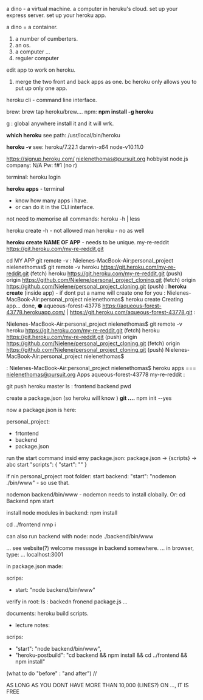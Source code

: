 a dino - a virtual machine. a computer in heruku's cloud. set up your express server. set up your heroku app.

a dino = a container.
1. a number of cumberters.
2. an os.
3. a computer ...
4. reguler computer

edit app to work on heroku.
1. merge the two front and back apps as one. bc heroku only allows you to put up only one app.

heroku cli - command line interface.

brew: brew tap heroku/brew....
npm: **npm install -g heroku**

g : global anywhere install it and it will wrk.

**which heroku**
see path:  /usr/local/bin/heroku


**heroku -v**
see: heroku/7.22.1 darwin-x64 node-v10.11.0

https://signup.heroku.com/
nielenethomas@pursuit.org
hobbyist
node.js
company: N/A
Pw: f#1  (no r)


terminal:
heroku login

**heroku apps** - terminal
- know how many apps i have.
- or can do it in the CLI interface.

not need to memorise all commands: heroku -h | less

heroku create -h  - not allowed
man heroku - no as well

**heroku create NAME OF APP** - needs to be unique.
my-re-reddit
https://git.heroku.com/my-re-reddit.git

cd MY APP
git remote -v
:
Nielenes-MacBook-Air:personal_project nielenethomas$ git remote -v
heroku	https://git.heroku.com/my-re-reddit.git (fetch)
heroku	https://git.heroku.com/my-re-reddit.git (push)
origin	https://github.com/Nielene/personal_project_cloning.git (fetch)
origin	https://github.com/Nielene/personal_project_cloning.git (push)
:
**heroku create**  (inside app) - if dont put a name will create one for you
:
Nielenes-MacBook-Air:personal_project nielenethomas$ heroku create
Creating app... done, ⬢ aqueous-forest-43778
https://aqueous-forest-43778.herokuapp.com/ | https://git.heroku.com/aqueous-forest-43778.git
:

Nielenes-MacBook-Air:personal_project nielenethomas$ git remote -v
heroku	https://git.heroku.com/my-re-reddit.git (fetch)
heroku	https://git.heroku.com/my-re-reddit.git (push)
origin	https://github.com/Nielene/personal_project_cloning.git (fetch)
origin	https://github.com/Nielene/personal_project_cloning.git (push)
Nielenes-MacBook-Air:personal_project nielenethomas$

:
Nielenes-MacBook-Air:personal_project nielenethomas$ heroku apps
=== nielenethomas@pursuit.org Apps
aqueous-forest-43778
my-re-reddit
:


git push heroku master
ls
: frontend  backend
pwd

create a package.json (so heroku will know )
**git ....**
npm init --yes

now a package.json is here:

personal_project:
- frtontend
- backend
- package.json

run the start command insid emy package.json:
package.json -> {scripts} -> abc start
"scripts": {
  "start": ""
}

if nin personal_project root folder:
start backend:
"start": "nodemon ./bin/www" - so use that.

nodemon backend/bin/www   - nodemon needs to install clobally. Or:
cd Backend
npm start

install node modules in backend: npm install

cd ../frontend
nmp i


can also run backend with node:
node ./backend/bin/www

... see website(?) welcome messsge in backend somewhere.
... in browser, type: ...  localhost:3001

in package.json made:

scrips:
- start: "node backend/bin/www"

verify in root: ls
: backedn fronend package.js  ...


documents: heroku build scripts.
- lecture notes:

scrips:
- "start": "node backend/bin/www",
- "heroku-postbuild": "cd backend && npm install && cd ../frontend && npm install"

(what to do "before" : "and after")
//


AS LONG AS YOU DONT HAVE MORE THAN 10,000 (LINES?) ON ..., IT IS FREE
